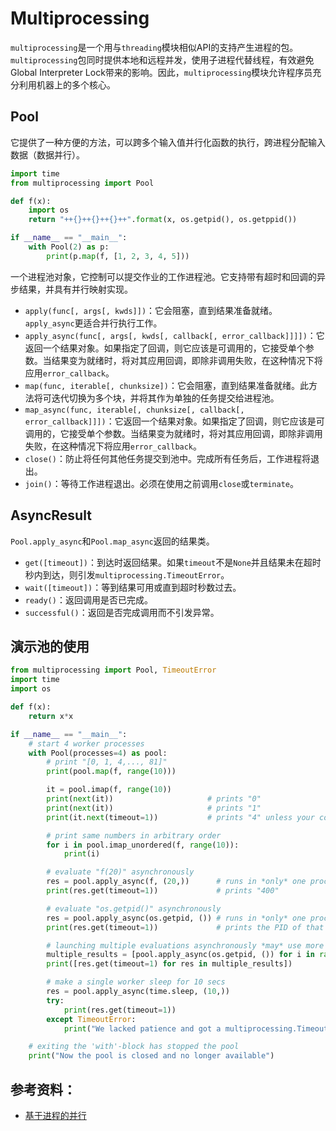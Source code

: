 # Multiprocessing
`multiprocessing`是一个用与`threading`模块相似API的支持产生进程的包。`multiprocessing`包同时提供本地和远程并发，使用子进程代替线程，有效避免Global Interpreter Lock带来的影响。因此，`multiprocessing`模块允许程序员充分利用机器上的多个核心。

## Pool
它提供了一种方便的方法，可以跨多个输入值并行化函数的执行，跨进程分配输入数据（数据并行）。
```python
import time
from multiprocessing import Pool

def f(x):
    import os
    return "++{}++{}++{}++".format(x, os.getpid(), os.getppid())

if __name__ == "__main__":
    with Pool(2) as p:
        print(p.map(f, [1, 2, 3, 4, 5]))
```

一个进程池对象，它控制可以提交作业的工作进程池。它支持带有超时和回调的异步结果，并具有并行映射实现。

- `apply(func[, args[, kwds]])`：它会阻塞，直到结果准备就绪。`apply_async`更适合并行执行工作。
- `apply_async(func[, args[, kwds[, callback[, error_callback]]]])`：它返回一个结果对象。如果指定了回调，则它应该是可调用的，它接受单个参数。当结果变为就绪时，将对其应用回调，即除非调用失败，在这种情况下将应用`error_callback`。
- `map(func, iterable[, chunksize])`：它会阻塞，直到结果准备就绪。此方法将可迭代切换为多个块，并将其作为单独的任务提交给进程池。
- `map_async(func, iterable[, chunksize[, callback[, error_callback]]])`：它返回一个结果对象。如果指定了回调，则它应该是可调用的，它接受单个参数。当结果变为就绪时，将对其应用回调，即除非调用失败，在这种情况下将应用`error_callback`。
- `close()`：防止将任何其他任务提交到池中。完成所有任务后，工作进程将退出。
- `join()`：等待工作进程退出。必须在使用之前调用`close`或`terminate`。

## AsyncResult
`Pool.apply_async`和`Pool.map_async`返回的结果类。

- `get([timeout])`：到达时返回结果。如果`timeout`不是`None`并且结果未在超时秒内到达，则引发`multiprocessing.TimeoutError`。
- `wait([timeout])`：等到结果可用或直到超时秒数过去。
- `ready()`：返回调用是否已完成。
- `successful()`：返回是否完成调用而不引发异常。

## 演示池的使用
```python
from multiprocessing import Pool, TimeoutError
import time
import os

def f(x):
    return x*x

if __name__ == "__main__":
    # start 4 worker processes
    with Pool(processes=4) as pool:
        # print "[0, 1, 4,..., 81]"
        print(pool.map(f, range(10)))

        it = pool.imap(f, range(10))
        print(next(it))                     # prints "0"
        print(next(it))                     # prints "1"
        print(it.next(timeout=1))           # prints "4" unless your computer is *very* slow

        # print same numbers in arbitrary order
        for i in pool.imap_unordered(f, range(10)):
            print(i)

        # evaluate "f(20)" asynchronously
        res = pool.apply_async(f, (20,))      # runs in *only* one process
        print(res.get(timeout=1))             # prints "400"

        # evaluate "os.getpid()" asynchronously
        res = pool.apply_async(os.getpid, ()) # runs in *only* one process
        print(res.get(timeout=1))             # prints the PID of that process

        # launching multiple evaluations asynchronously *may* use more processes
        multiple_results = [pool.apply_async(os.getpid, ()) for i in range(4)]
        print([res.get(timeout=1) for res in multiple_results])

        # make a single worker sleep for 10 secs
        res = pool.apply_async(time.sleep, (10,))
        try:
            print(res.get(timeout=1))
        except TimeoutError:
            print("We lacked patience and got a multiprocessing.TimeoutError")

    # exiting the 'with'-block has stopped the pool
    print("Now the pool is closed and no longer available")
```

## 参考资料：
- [基于进程的并行](https://docs.python.org/zh-cn/3/library/multiprocessing.html)